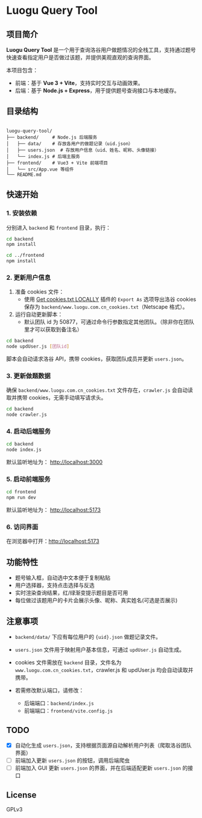 # Luogu Query Tool

## 项目简介

**Luogu Query Tool** 是一个用于查询洛谷用户做题情况的全栈工具，支持通过题号快速查看指定用户是否做过该题，并提供美观直观的查询界面。

本项目包含：
- 前端：基于 **Vue 3 + Vite**，支持实时交互与动画效果。
- 后端：基于 **Node.js + Express**，用于提供题号查询接口与本地缓存。

## 目录结构

```

luogu-query-tool/
├── backend/     # Node.js 后端服务
│   ├── data/    # 存放各用户的做题记录（uid.json）
│   ├── users.json  # 存放用户信息（uid、姓名、昵称、头像链接）
│   └── index.js # 后端主服务
├── frontend/    # Vue3 + Vite 前端项目
│   └── src/App.vue 等组件
└── README.md

```

## 快速开始

### 1. 安装依赖

分别进入 `backend` 和 `frontend` 目录，执行：

```bash
cd backend
npm install

cd ../frontend
npm install
```

### 2. 更新用户信息

1. 准备 cookies 文件：
   - 使用 [Get cookies.txt LOCALLY](https://chromewebstore.google.com/detail/get-cookiestxt-locally/cclelndahbckbenkjhflpdbgdldlbecc) 插件的 `Export As` 选项导出洛谷 cookies 保存为 `backend/www.luogu.com.cn_cookies.txt`（Netscape 格式）。
2. 运行自动更新脚本：
   - 默认团队 id 为 50877，可通过命令行参数指定其他团队。（除非你在团队里才可以获取到备注名）

```bash
cd backend
node updUser.js [团队id]
```

脚本会自动请求洛谷 API，携带 cookies，获取团队成员并更新 `users.json`。

### 3. 更新做题数据

确保 `backend/www.luogu.com.cn_cookies.txt` 文件存在，`crawler.js` 会自动读取并携带 cookies，无需手动填写请求头。

```bash
cd backend
node crawler.js
```

### 4. 启动后端服务

```bash
cd backend
node index.js
```

默认监听地址为： [http://localhost:3000](http://localhost:3000)

### 5. 启动前端服务

```bash
cd frontend
npm run dev
```

默认监听地址为： [http://localhost:5173](http://localhost:5173)

### 6. 访问界面

在浏览器中打开：[http://localhost:5173](http://localhost:5173)

## 功能特性

* 题号输入框，自动选中文本便于复制粘贴
* 用户选择器，支持点击选择与反选
* 实时渲染查询结果，红/绿渐变提示题目是否可用
* 每位做过该题用户的卡片会展示头像、昵称、真实姓名(可选是否展示)

## 注意事项

* `backend/data/` 下应有每位用户的 `{uid}.json` 做题记录文件。
* `users.json` 文件用于映射用户基本信息，可通过 `updUser.js` 自动生成。
* cookies 文件需放在 `backend` 目录，文件名为 `www.luogu.com.cn_cookies.txt`，crawler.js 和 updUser.js 均会自动读取并携带。
* 若需修改默认端口，请修改：

  * 后端端口：`backend/index.js`
  * 前端端口：`frontend/vite.config.js`

## TODO

* [x] 自动化生成 `users.json`，支持根据页面源自动解析用户列表（爬取洛谷团队界面）
* [ ] 前端加入更新 `users.json` 的按钮，调用后端爬虫
* [ ] 前端加入 GUI 更新 `users.json` 的界面，并在后端适配更新 `users.json` 的接口

## License

GPLv3